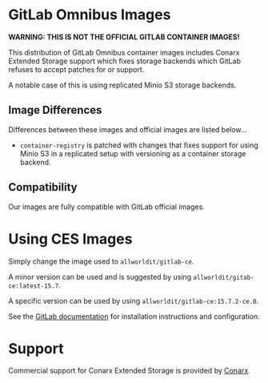 # GitLab Omnibus Images

**WARNING: THIS IS NOT THE OFFICIAL GITLAB CONTAINER IMAGES!**

This distribution of GitLab Omnibus container images includes Conarx Extended Storage support which fixes storage backends which
GitLab refuses to accept patches for or support.

A notable case of this is using replicated Minio S3 storage backends.


## Image Differences

Differences between these images and official images are listed below...

* `container-registry` is patched with changes that fixes support for using Minio S3 in a replicated setup with versioning as a
container storage backend.


## Compatibility

Our images are fully compatible with GitLab official images.



# Using CES Images

Simply change the image used to `allworldit/gitlab-ce`.

A minor version can be used and is suggested by using `allworldit/gitab-ce:latest-15.7`.

A specific version can be used by using `allworldit/gitlab-ce:15.7.2-ce.0`.

See the [GitLab documentation](https://docs.gitlab.com/omnibus/) for installation instructions and configuration.



# Support

Commercial support for Conarx Extended Storage is provided by [Conarx](https://conarx.tech).
